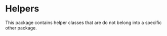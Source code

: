 # Helpers

This package contains helper classes that are do not belong into a specific other package.
